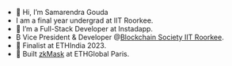 - 👋 Hi, I’m Samarendra Gouda
- I am a final year undergrad at IIT Roorkee.
- 👀 I’m a Full-Stack Developer at Instadapp.
- ₿  Vice President & Developer @[Blockchain Society IIT Roorkee](https://github.com/BlocSoc-iitr).
- 📍 Finalist at ETHIndia 2023.
- 📍 Built [zkMask](https://github.com/zkMask) at ETHGlobal Paris.


<!---
samarendra18/samarendra18 is a ✨ special ✨ repository because its `README.md` (this file) appears on your GitHub profile.
You can click the Preview link to take a look at your changes.
--->
